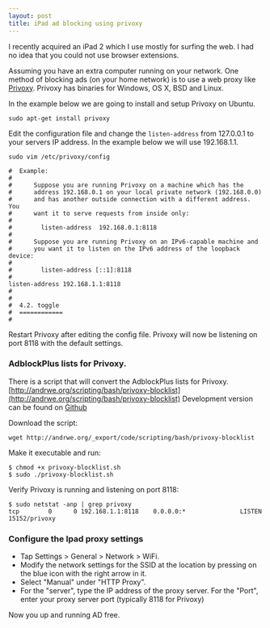 ```yaml
---
layout: post
title: iPad ad blocking using privoxy
---
```


I recently acquired an iPad 2 which I use mostly for surfing the web. I had no idea that you could not use browser extensions.

Assuming you have an extra computer running on your network. One method of blocking ads (on your home network) is to use a web proxy like [Privoxy](http://www.privoxy.org/). Privoxy has binaries for Windows, OS X, BSD and Linux.

In the example below we are going to install and setup Privoxy on Ubuntu.

	sudo apt-get install privoxy

Edit the configuration file and change the `listen-address` from 127.0.0.1 to your servers IP address. In the example below we will use 192.168.1.1.

	sudo vim /etc/privoxy/config

```
#  Example:
#
#      Suppose you are running Privoxy on a machine which has the
#      address 192.168.0.1 on your local private network (192.168.0.0)
#      and has another outside connection with a different address. You
#      want it to serve requests from inside only:
#
#        listen-address  192.168.0.1:8118
#
#      Suppose you are running Privoxy on an IPv6-capable machine and
#      you want it to listen on the IPv6 address of the loopback device:
#
#        listen-address [::1]:8118
#
listen-address 192.168.1.1:8118
#
#
#  4.2. toggle
#  ============
#
```

Restart Privoxy after editing the config file. Privoxy will now be listening on port 8118 with the default settings.

### AdblockPlus lists for Privoxy.

There is a script that will convert the AdblockPlus lists for Privoxy.
[http://andrwe.org/scripting/bash/privoxy-blocklist](http://andrwe.org/scripting/bash/privoxy-blocklist)
Development version can be found on [Github](http://github.com/Andrwe/privoxy-blocklist)

Download the script:

	wget http://andrwe.org/_export/code/scripting/bash/privoxy-blocklist

Make it executable and run:

	$ chmod +x privoxy-blocklist.sh
	$ sudo ./privoxy-blocklist.sh

Verify Privoxy is running and listening on port 8118:

	$ sudo netstat -anp | grep privoxy
	tcp        0      0 192.168.1.1:8118    0.0.0.0:*               LISTEN      15152/privoxy


### Configure the Ipad proxy settings

* Tap Settings > General > Network > WiFi.
* Modify the network settings for the SSID at the location by pressing on the blue icon with the right arrow in it.
* Select "Manual" under "HTTP Proxy".
* For the "server", type the IP address of the proxy server. For the "Port", enter your proxy server port (typically 8118 for Privoxy)

Now you up and running AD free.
